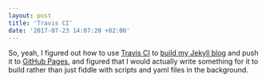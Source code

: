 ```yaml
---
layout: post
title: 'Travis CI'
date: '2017-07-23 14:07:20 +02:00'
---
```


So, yeah, I figured out how to use [Travis CI][13de211d] to [build my Jekyll blog][d01dd336] and push it to [GitHub Pages][1ee31a71], and figured that I would actually write something for it to build rather than just fiddle with scripts and yaml files in the background.

[d01dd336]: http://pauldambra.github.io/using-travis-to-build-jekyll.html 'Using Travis CI to build a Jekyll site'
[13de211d]: https://travis-ci.org/ 'Travis CI - Test and Deploy Your Code with Confidence'
[1ee31a71]: https://pages.github.com/ 'Websites for you and your projects'
